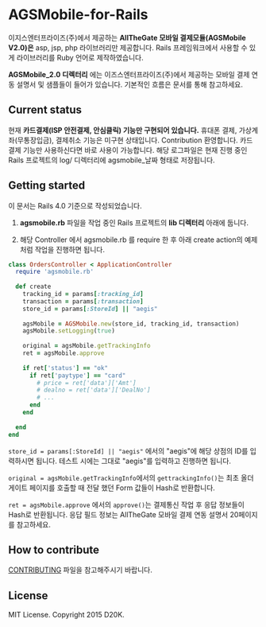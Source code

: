 # AGSMobile-for-Rails
이지스엔터프라이즈(주)에서 제공하는 __AllTheGate 모바일 결제모듈(AGSMobile V2.0)은__ asp, jsp, php 라이브러리만 제공합니다.
Rails 프레임워크에서 사용할 수 있게 라이브러리를 Ruby 언어로 제작하였습니다.

__AGSMobile_2.0 디렉터리__ 에는 이즈스엔터프라이즈(주)에서 제공하는 모바일 결제 연동 설명서 및 샘플들이 들어가 있습니다.
기본적인 흐름은 문서를 통해 참고하세요.


## Current status
현재 __카드결제(ISP 안전결제, 안심클릭) 기능만 구현되어 있습니다.__ 휴대폰 결제, 가상계좌(무통장입금), 결제취소 기능은 미구현 상태입니다. Contribution 환영합니다. 카드결제 기능만 사용하신다면 바로 사용이 가능합니다. 해당 로그파일은 현재 진행 중인 Rails 프로젝트의 log/ 디렉터리에 agsmobile_날짜 형태로 저장됩니다.


## Getting started
이 문서는 Rails 4.0 기준으로 작성되었습니다.

1. __agsmobile.rb__ 파일을 작업 중인 Rails 프로젝트의 __lib 디렉터리__ 아래에 둡니다.

2. 해당 Controller 에서 agsmobile.rb 를 require 한 후 아래 create action의 예제처럼 작업을 진행하면 됩니다.


```ruby
class OrdersController < ApplicationController
  require 'agsmobile.rb'
  
  def create
    tracking_id = params[:tracking_id]
    transaction = params[:transaction]
    store_id = params[:StoreId] || "aegis"
    
    agsMobile = AGSMobile.new(store_id, tracking_id, transaction)
    agsMobile.setLogging(true)
    
    original = agsMobile.getTrackingInfo
    ret = agsMobile.approve
    
    if ret['status'] == "ok"
      if ret['paytype'] == "card"
        # price = ret['data']['Amt']
        # dealno = ret['data']['DealNo']
        # ...
      end
    end
    
  end
end
```

`store_id = params[:StoreId] || "aegis"` 에서의 "aegis"에 해당 상점의 ID를 입력하시면 됩니다. 테스트 시에는 그대로 "aegis"를 입력하고 진행하면 됩니다.

`original = agsMobile.getTrackingInfo`에서의 `gettrackingInfo()`는 최초 올더게이트 페이지를 호출할 때 전달 했던 Form 값들이 Hash로 반환합니다.

`ret = agsMobile.approve` 에서의 `approve()`는 결제통신 작업 후 응답 정보들이 Hash로 반환됩니다. 응답 필드 정보는 AllTheGate 모바일 결제 연동 설명서 20페이지를 참고하세요.


## How to contribute
[CONTRIBUTING](/CONTRIBUTING.md) 파일을 참고해주시기 바랍니다.

## License
MIT License. Copyright 2015 D20K.
